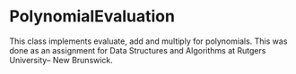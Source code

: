 # PolynomialEvaluation

This class implements evaluate, add and multiply for polynomials. 
This was done as an assignment for Data Structures and Algorithms at Rutgers University– New Brunswick. 
